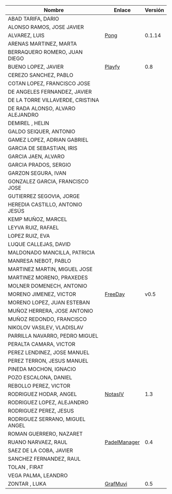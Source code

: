 | Nombre | Enlace | Versión |
|--------|--------|---------|
|ABAD TARIFA, DARIO | | |
|ALONSO RAMOS, JOSE JAVIER | | |
|ALVAREZ, LUIS | [Pong](https://github.com/lag2k/pong) | 0.1.14 |
|ARENAS MARTINEZ, MARTA| | |
|BERRAQUERO ROMERO, JUAN DIEGO | | |
|BUENO LOPEZ, JAVIER | [Playfy](https://github.com/JaviBL8/Playfy) | 0.8 |
|CEREZO SANCHEZ, PABLO | | |
|COTAN LOPEZ, FRANCISCO JOSE | | |
|DE ANGELES FERNANDEZ, JAVIER | | |
|DE LA TORRE VILLAVERDE, CRISTINA | | |
|DE RADA ALONSO, ALVARO ALEJANDRO | | |
|DEMIREL , HELIN | | |
|GALDO SEIQUER, ANTONIO | | |
|GAMEZ LOPEZ, ADRIAN GABRIEL | | |
|GARCIA DE SEBASTIAN, IRIS | | |
|GARCIA JAEN, ALVARO | | |
|GARCIA PRADOS, SERGIO | | |
|GARZON SEGURA, IVAN | | |
|GONZALEZ GARCIA, FRANCISCO JOSE | | |
|GUTIERREZ SEGOVIA, JORGE | | |
|HEREDIA CASTILLO, ANTONIO JESÚS| | |
|KEMP MUÑOZ, MARCEL | | |
|LEYVA RUIZ, RAFAEL | | |
|LOPEZ RUIZ, EVA | | |
|LUQUE CALLEJAS, DAVID | | |
|MALDONADO MANCILLA, PATRICIA | | |
|MANRESA NEBOT, PABLO | | |
|MARTINEZ MARTIN, MIGUEL JOSE | | |
|MARTINEZ MORENO, PRAXEDES | | |
|MOLNER DOMENECH, ANTONIO | | |
|MORENO JIMENEZ, VICTOR |[FreeDay](https://github.com/VictorMorenoJimenez/IV) |v0.5 |
|MORENO LOPEZ, JUAN ESTEBAN | | |
|MUÑOZ HERRERA, JOSE ANTONIO | | |
|MUÑOZ REDONDO, FRANCISCO | | |
|NIKOLOV VASILEV, VLADISLAV | | |
|PARRILLA NAVARRO, PEDRO MIGUEL | | |
|PERALTA CAMARA, VICTOR | | |
|PEREZ LENDINEZ, JOSE MANUEL | | |
|PEREZ TERRON, JESUS MANUEL | | |
|PINEDA MOCHON, IGNACIO | | |
|POZO ESCALONA, DANIEL | | |
|REBOLLO PEREZ, VICTOR | | |
|RODRIGUEZ HODAR, ANGEL | [NotasIV](https://github.com/angelhodar/NotasIV) | 1.3 |
|RODRIGUEZ LOPEZ, ALEJANDRO | | |
|RODRIGUEZ PEREZ, JESUS | | |
|RODRIGUEZ SERRANO, MIGUEL ANGEL | | |
|ROMAN GUERRERO, NAZARET | | |
|RUANO NARVAEZ, RAUL | [PadelManager](https://github.com/ruanete/PadelManager) | 0.4 |
|SAEZ DE LA COBA, JAVIER | | |
|SANCHEZ FERNANDEZ, RAUL | | |
|TOLAN , FIRAT | | |
|VEGA PALMA, LEANDRO | | |
|ZONTAR , LUKA | [GrafMuvi](https://github.com/lzontar/GrafMuvi) | 0.5|
